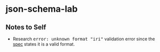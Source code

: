 # json-schema-lab

## Notes to Self
- Research <samp>error: unknown format "iri"</samp> validation error since the [spec](https://tools.ietf.org/html/draft-handrews-json-schema-validation-01#section-7.3.5) states it is a valid format.
